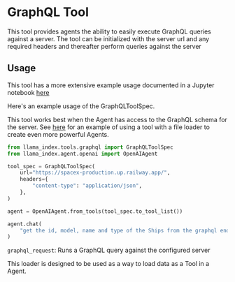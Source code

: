# GraphQL Tool

This tool provides agents the ability to easily execute GraphQL queries against a server. The tool can be initialized with the server url and any required headers and thereafter perform queries against the server

## Usage

This tool has a more extensive example usage documented in a Jupyter notebook [here](https://github.com/emptycrown/llama-hub/tree/main/llama_hub/tools/notebooks/graphql.ipynb)

Here's an example usage of the GraphQLToolSpec.

This tool works best when the Agent has access to the GraphQL schema for the server. See [here](https://github.com/emptycrown/llama-hub/tree/main/llama_hub/tools/notebooks/shopify.ipynb) for an example of using a tool with a file loader to create even more powerful Agents.

```python
from llama_index.tools.graphql import GraphQLToolSpec
from llama_index.agent.openai import OpenAIAgent

tool_spec = GraphQLToolSpec(
    url="https://spacex-production.up.railway.app/",
    headers={
        "content-type": "application/json",
    },
)

agent = OpenAIAgent.from_tools(tool_spec.to_tool_list())

agent.chat(
    "get the id, model, name and type of the Ships from the graphql endpoint"
)
```

`graphql_request`: Runs a GraphQL query against the configured server

This loader is designed to be used as a way to load data as a Tool in a Agent.
